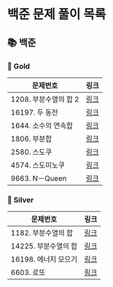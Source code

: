 # 
# 백준 문제 풀이 목록
## 📚 백준
### 🚀 Gold
| 문제번호 | 링크 |
| ----- | ----- |
|1208. 부분수열의 합 2|[링크](%EB%B0%B1%EC%A4%80%5CGold%5C1208.%E2%80%85%EB%B6%80%EB%B6%84%EC%88%98%EC%97%B4%EC%9D%98%E2%80%85%ED%95%A9%E2%80%852%5CREADME.md)|
|16197. 두 동전|[링크](%EB%B0%B1%EC%A4%80%5CGold%5C16197.%E2%80%85%EB%91%90%E2%80%85%EB%8F%99%EC%A0%84%5CREADME.md)|
|1644. 소수의 연속합|[링크](%EB%B0%B1%EC%A4%80%5CGold%5C1644.%E2%80%85%EC%86%8C%EC%88%98%EC%9D%98%E2%80%85%EC%97%B0%EC%86%8D%ED%95%A9%5CREADME.md)|
|1806. 부분합|[링크](%EB%B0%B1%EC%A4%80%5CGold%5C1806.%E2%80%85%EB%B6%80%EB%B6%84%ED%95%A9%5CREADME.md)|
|2580. 스도쿠|[링크](%EB%B0%B1%EC%A4%80%5CGold%5C2580.%E2%80%85%EC%8A%A4%EB%8F%84%EC%BF%A0%5CREADME.md)|
|4574. 스도미노쿠|[링크](%EB%B0%B1%EC%A4%80%5CGold%5C4574.%E2%80%85%EC%8A%A4%EB%8F%84%EB%AF%B8%EB%85%B8%EC%BF%A0%5CREADME.md)|
|9663. N－Queen|[링크](%EB%B0%B1%EC%A4%80%5CGold%5C9663.%E2%80%85N%EF%BC%8DQueen%5CN%EF%BC%8DQueen.java)|
### 🚀 Silver
| 문제번호 | 링크 |
| ----- | ----- |
|1182. 부분수열의 합|[링크](%EB%B0%B1%EC%A4%80%5CSilver%5C1182.%E2%80%85%EB%B6%80%EB%B6%84%EC%88%98%EC%97%B4%EC%9D%98%E2%80%85%ED%95%A9%5CREADME.md)|
|14225. 부분수열의 합|[링크](%EB%B0%B1%EC%A4%80%5CSilver%5C14225.%E2%80%85%EB%B6%80%EB%B6%84%EC%88%98%EC%97%B4%EC%9D%98%E2%80%85%ED%95%A9%5CREADME.md)|
|16198. 에너지 모으기|[링크](%EB%B0%B1%EC%A4%80%5CSilver%5C16198.%E2%80%85%EC%97%90%EB%84%88%EC%A7%80%E2%80%85%EB%AA%A8%EC%9C%BC%EA%B8%B0%5CREADME.md)|
|6603. 로또|[링크](%EB%B0%B1%EC%A4%80%5CSilver%5C6603.%E2%80%85%EB%A1%9C%EB%98%90%5CREADME.md)|
